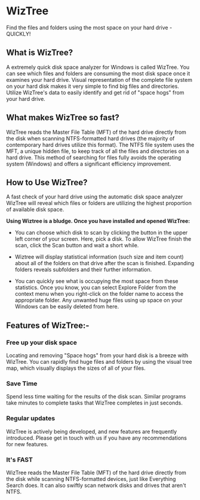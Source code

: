 # WizTree 


Find the files and folders using the most space on your hard drive - QUICKLY!


## What is WizTree?

A extremely quick disk space analyzer for Windows is called WizTree. You can see which files and folders are consuming the most disk space once it examines your hard drive. Visual representation of the complete file system on your hard disk makes it very simple to find big files and directories. Utilize WizTree's data to easily identify and get rid of "space hogs" from your hard drive.

## What makes WizTree so fast?

WizTree reads the Master File Table (MFT) of the hard drive directly from the disk when scanning NTFS-formatted hard drives (the majority of contemporary hard drives utilize this format). The NTFS file system uses the MFT, a unique hidden file, to keep track of all the files and directories on a hard drive. This method of searching for files fully avoids the operating system (Windows) and offers a significant efficiency improvement.

## How to Use WizTree?

A fast check of your hard drive using the automatic disk space analyzer WizTree will reveal which files or folders are utilizing the highest proportion of available disk space. 

**Using Wiztree is a bludge. Once you have installed and opened WizTree:**

* You can choose which disk to scan by clicking the button in the upper left corner of your screen. Here, pick a disk.
To allow WizTree finish the scan, click the Scan button and wait a short while.

* Wiztree will display statistical information (such size and item count) about all of the folders on that drive after the scan is finished. Expanding folders reveals subfolders and their further information.

* You can quickly see what is occupying the most space from these statistics. Once you know, you can select Explore Folder from the context menu when you right-click on the folder name to access the appropriate folder. Any unwanted huge files using up space on your Windows can be easily deleted from here.

## Features of  WizTree:-


### Free up your disk space
Locating and removing "Space hogs" from your hard disk is a breeze with WizTree. You can rapidly find huge files and folders by using the visual tree map, which visually displays the sizes of all of your files.


### Save Time
Spend less time waiting for the results of the disk scan. Similar programs take minutes to complete tasks that WizTree completes in just seconds.


### Regular updates
WizTree is actively being developed, and new features are frequently introduced. Please get in touch with us if you have any recommendations for new features.


### It's FAST
WizTree reads the Master File Table (MFT) of the hard drive directly from the disk while scanning NTFS-formatted devices, just like Everything Search does. It can also swiftly scan network disks and drives that aren't NTFS.

